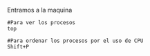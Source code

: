 
Entramos a la maquina
```
#Para ver los procesos
top

#Para ordenar los procesos por el uso de CPU
Shift+P 

```

